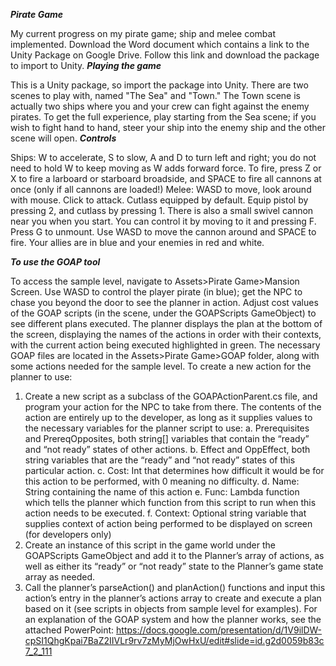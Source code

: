 ***Pirate Game***

My current progress on my pirate game; ship and melee combat implemented.
Download the Word document which contains a link to the Unity Package on Google Drive. Follow this link and download the package to import to Unity.
***Playing the game***

This is a Unity package, so import the package into Unity. There are two scenes to play with, named "The Sea" and "Town." The Town scene is actually two ships where you and your crew can fight against the enemy pirates. To get the full experience, play starting from the Sea scene; if you wish to fight hand to hand, steer your ship into the enemy ship and the other scene will open.
***Controls***

Ships: W to accelerate, S to slow, A and D to turn left and right; you do not need to hold W to keep moving as W adds forward force. To fire, press Z or X to fire a larboard or starboard broadside, and SPACE to fire all cannons at once (only if all cannons are loaded!)
Melee: WASD to move, look around with mouse. Click to attack. Cutlass equipped by default. Equip pistol by pressing 2, and cutlass by pressing 1. There is also a small swivel cannon near you when you start. You can control it by moving to it and pressing F. Press G to unmount. Use WASD to move the cannon around and SPACE to fire. Your allies are in blue and your enemies in red and white.

***To use the GOAP tool***

To access the sample level, navigate to Assets>Pirate Game>Mansion Screen. Use WASD to control the player pirate (in blue); get the NPC to chase you beyond the door to see the planner in action. Adjust cost values of the GOAP scripts (in the scene, under the GOAPScripts GameObject) to see different plans executed.
The planner displays the plan at the bottom of the screen, displaying the names of the actions in order with their contexts, with the current action being executed highlighted in green.
The necessary GOAP files are located in the Assets>Pirate Game>GOAP folder, along with some actions needed for the sample level.
To create a new action for the planner to use:
1.	Create a new script as a subclass of the GOAPActionParent.cs file, and program your action for the NPC to take from there. The contents of the action are entirely up to the developer, as long as it supplies values to the necessary variables for the planner script to use:
  a. Prerequisites and PrereqOpposites, both string[] variables that contain the “ready” and “not ready” states of other actions.
  b. Effect and OppEffect, both string variables that are the “ready” and “not ready” states of this particular action.
  c. Cost: Int that determines how difficult it would be for this action to be performed, with 0 meaning no difficulty.
  d. Name: String containing the name of this action
  e. Func: Lambda function which tells the planner which function from this script to run when this action needs to be executed.
  f. Context: Optional string variable that supplies context of action being performed to be displayed on screen (for developers only)
3.	Create an instance of this script in the game world under the GOAPScripts GameObject and add it to the Planner’s array of actions, as well as either its “ready” or “not ready” state to the Planner’s game state array as needed.
4.	Call the planner’s parseAction() and planAction() functions and input this action’s entry in the planner’s actions array to create and execute a plan based on it (see scripts in objects from sample level for examples).
For an explanation of the GOAP system and how the planner works, see the attached PowerPoint:
https://docs.google.com/presentation/d/1V9ilDW-cpSI1QhgKpai7BaZ2IIVLr9rv7zMyMjOwHxU/edit#slide=id.g2d0059b83c7_2_111

